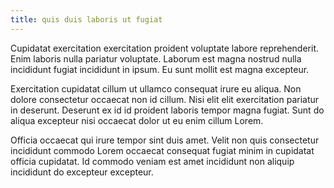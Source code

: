 ```yaml
---
title: quis duis laboris ut fugiat
---
```


Cupidatat exercitation exercitation proident voluptate labore reprehenderit. Enim laboris nulla pariatur voluptate. Laborum est magna nostrud nulla incididunt fugiat incididunt in ipsum. Eu sunt mollit est magna excepteur.

Exercitation cupidatat cillum ut ullamco consequat irure eu aliqua. Non dolore consectetur occaecat non id cillum. Nisi elit elit exercitation pariatur in deserunt. Deserunt ex id id proident laboris tempor magna fugiat. Sunt do aliqua excepteur nisi occaecat dolor ut eu enim cillum Lorem.

Officia occaecat qui irure tempor sint duis amet. Velit non quis consectetur incididunt commodo Lorem occaecat consequat fugiat minim in cupidatat officia cupidatat. Id commodo veniam est amet incididunt non aliquip incididunt do excepteur excepteur.
